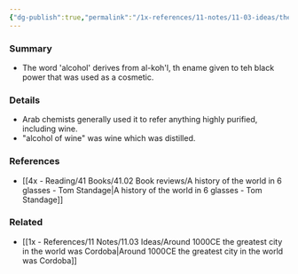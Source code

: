 ```yaml
---
{"dg-publish":true,"permalink":"/1x-references/11-notes/11-03-ideas/the-word-alcohol-from-arabic-alkohl/","title":"The word Alcohol from Arabic alkohl","created":"2023-09-01T20:48:34.621+03:00","updated":"2024-02-14T20:18:21.945+03:00"}
---
```



### Summary
- The word 'alcohol' derives from al-koh'l, th ename given to teh black power that was used as a cosmetic. 

### Details
-  Arab chemists generally used it to refer anything highly purified, including wine.
- "alcohol of wine" was wine which was distilled. 

### References
- [[4x - Reading/41 Books/41.02 Book reviews/A history of the world in 6 glasses - Tom Standage\|A history of the world in 6 glasses - Tom Standage]] 

### Related
- [[1x - References/11 Notes/11.03 Ideas/Around 1000CE the greatest city in the world was Cordoba\|Around 1000CE the greatest city in the world was Cordoba]]
